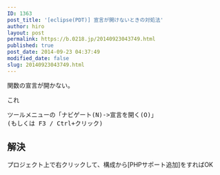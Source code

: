 ```yaml
---
ID: 1363
post_title: '[eclipse(PDT)] 宣言が開けないときの対処法'
author: hiro
layout: post
permalink: https://b.0218.jp/20140923043749.html
published: true
post_date: 2014-09-23 04:37:49
modified_date: false
slug: 20140923043749.html
---
```

関数の宣言が開かない。

これ
<pre>ツールメニューの「ナビゲート(N)->宣言を開く(O)」
(もしくは F3 / Ctrl+クリック)</pre>
<!--more-->
<h2>解決</h2>
プロジェクト上で右クリックして、構成から[PHPサポート追加]をすればOK